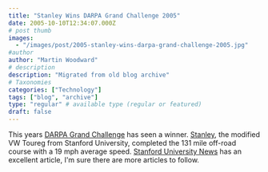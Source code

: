 ```yaml
---
title: "Stanley Wins DARPA Grand Challenge 2005"
date: 2005-10-10T12:34:07.000Z
# post thumb
images:
  - "/images/post/2005-stanley-wins-darpa-grand-challenge-2005.jpg"
#author
author: "Martin Woodward"
# description
description: "Migrated from old blog archive"
# Taxonomies
categories: ["Technology"]
tags: ["blog", "archive"]
type: "regular" # available type (regular or featured)
draft: false
---
```


This years [DARPA Grand Challenge](http://www.grandchallenge.org/) has seen a winner.  [Stanley](http://www.stanfordracing.org/), the modified VW Toureg from Stanford University, completed the 131 mile off-road course with a 19 mph average speed.  [Stanford University News](http://news-service.stanford.edu/news/2005/may18/darpasr-051805.html) has an excellent article, I'm sure there are more articles to follow.
